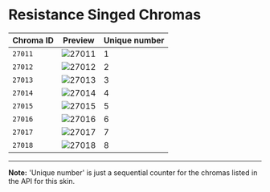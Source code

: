 # Resistance Singed Chromas

| Chroma ID | Preview | Unique number |
|---|---|---|
| `27011` | ![27011](https://raw.communitydragon.org/latest/plugins/rcp-be-lol-game-data/global/default/v1/champion-chroma-images/27/27011.png) | 1 |
| `27012` | ![27012](https://raw.communitydragon.org/latest/plugins/rcp-be-lol-game-data/global/default/v1/champion-chroma-images/27/27012.png) | 2 |
| `27013` | ![27013](https://raw.communitydragon.org/latest/plugins/rcp-be-lol-game-data/global/default/v1/champion-chroma-images/27/27013.png) | 3 |
| `27014` | ![27014](https://raw.communitydragon.org/latest/plugins/rcp-be-lol-game-data/global/default/v1/champion-chroma-images/27/27014.png) | 4 |
| `27015` | ![27015](https://raw.communitydragon.org/latest/plugins/rcp-be-lol-game-data/global/default/v1/champion-chroma-images/27/27015.png) | 5 |
| `27016` | ![27016](https://raw.communitydragon.org/latest/plugins/rcp-be-lol-game-data/global/default/v1/champion-chroma-images/27/27016.png) | 6 |
| `27017` | ![27017](https://raw.communitydragon.org/latest/plugins/rcp-be-lol-game-data/global/default/v1/champion-chroma-images/27/27017.png) | 7 |
| `27018` | ![27018](https://raw.communitydragon.org/latest/plugins/rcp-be-lol-game-data/global/default/v1/champion-chroma-images/27/27018.png) | 8 |

---

**Note:** 'Unique number' is just a sequential counter for the chromas listed in the API for this skin.